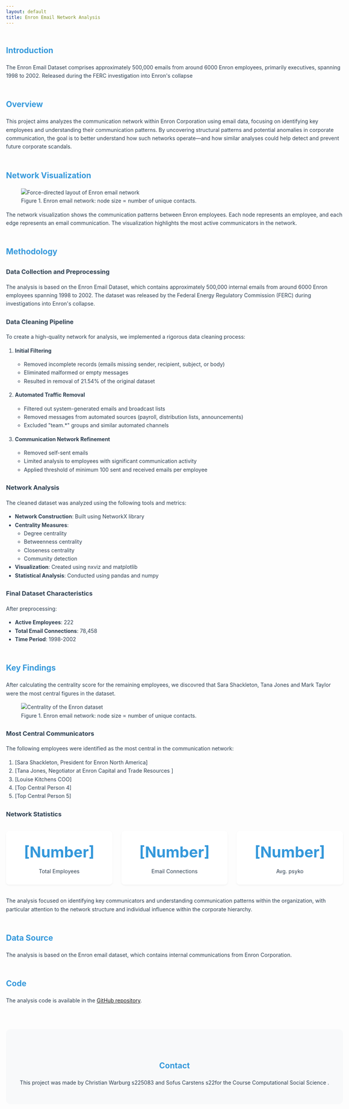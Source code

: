 ```yaml
---
layout: default
title: Enron Email Network Analysis
---
```


<style>
:root {
  --primary-color: #2c3e50;
  --secondary-color: #3498db;
  --accent-color: #e74c3c;
  --text-color: #2c3e50;
  --light-bg: #f8f9fa;
}

body {
  font-family: 'Inter', -apple-system, BlinkMacSystemFont, 'Segoe UI', Roboto, sans-serif;
  line-height: 1.6;
  color: var(--text-color);
  max-width: 1200px;
  margin: 0 auto;
  padding: 2rem;
}
.network-visualization img {
  max-width: 100%;
  height: auto;
  display: block;
  margin: 0 auto;
}
header {
  text-align: center;
  margin-bottom: 4rem;
  padding: 2rem 0;
  border-bottom: 2px solid var(--light-bg);
}

h1 {
  font-size: 3rem;
  color: var(--primary-color);
  margin-bottom: 1rem;
  font-weight: 800;
}

h2 {
  color: var(--secondary-color);
  margin-top: 3rem;
  font-weight: 700;
}

.network-visualization {
  width: 100%;
  max-width: 800px;
  margin: 2rem auto;
  border-radius: 12px;
  box-shadow: 0 4px 6px rgba(0, 0, 0, 0.1);
  transition: transform 0.3s ease;
}

.network-visualization:hover {
  transform: scale(1.02);
}

.key-findings {
  background: var(--light-bg);
  padding: 2rem;
  border-radius: 12px;
  margin: 2rem 0;
}

.stats-grid {
  display: grid;
  grid-template-columns: repeat(auto-fit, minmax(250px, 1fr));
  gap: 1.5rem;
  margin: 2rem 0;
}

.stat-card {
  background: white;
  padding: 1.5rem;
  border-radius: 8px;
  box-shadow: 0 2px 4px rgba(0, 0, 0, 0.05);
  text-align: center;
  transition: transform 0.3s ease;
}

.stat-card:hover {
  transform: translateY(-5px);
}

.stat-number {
  font-size: 2.5rem;
  font-weight: 700;
  color: var(--secondary-color);
  margin-bottom: 0.5rem;
}

.methodology {
  display: flex;
  flex-wrap: wrap;
  gap: 1rem;
  margin: 1rem 0;
}

.methodology-item {
  background: var(--secondary-color);
  color: white;
  padding: 0.5rem 1rem;
  border-radius: 20px;
  font-size: 0.9rem;
}

.contact-section {
  text-align: center;
  margin-top: 4rem;
  padding: 2rem;
  background: var(--light-bg);
  border-radius: 12px;
}

@media (max-width: 768px) {
  body {
    padding: 1rem;
  }
  
  h1 {
    font-size: 2rem;
  }
  
  .stats-grid {
    grid-template-columns: 1fr;
  }
}
</style>

## Introduction

The Enron Email Dataset comprises approximately 500,000 emails from around 6000 Enron employees, primarily executives, spanning 1998 to 2002. Released during the FERC investigation into Enron's collapse



## Overview

This project aims analyzes the communication network within Enron Corporation using email data, focusing on identifying key employees and understanding their communication patterns. By uncovering structural patterns and potential anomalies in corporate communication, the goal is to better understand how such networks operate—and how similar analyses could help detect and prevent future corporate scandals.




## Network Visualization
<figure>
  <img src="images/networkgraph.png" alt="Force-directed layout of Enron email network" />
  <figcaption>Figure 1. Enron email network: node size ∝ number of unique contacts.</figcaption>
</figure>

The network visualization shows the communication patterns between Enron employees. Each node represents an employee, and each edge represents an email communication. The visualization highlights the most active communicators in the network.



## Methodology

### Data Collection and Preprocessing
The analysis is based on the Enron Email Dataset, which contains approximately 500,000 internal emails from around 6000 Enron employees spanning 1998 to 2002. The dataset was released by the Federal Energy Regulatory Commission (FERC) during investigations into Enron's collapse.

### Data Cleaning Pipeline
To create a high-quality network for analysis, we implemented a rigorous data cleaning process:

1. **Initial Filtering**
   - Removed incomplete records (emails missing sender, recipient, subject, or body)
   - Eliminated malformed or empty messages
   - Resulted in removal of 21.54% of the original dataset

2. **Automated Traffic Removal**
   - Filtered out system-generated emails and broadcast lists
   - Removed messages from automated sources (payroll, distribution lists, announcements)
   - Excluded "team.*" groups and similar automated channels

3. **Communication Network Refinement**
   - Removed self-sent emails
   - Limited analysis to employees with significant communication activity
   - Applied threshold of minimum 100 sent and received emails per employee

### Network Analysis
The cleaned dataset was analyzed using the following tools and metrics:

- **Network Construction**: Built using NetworkX library
- **Centrality Measures**: 
  - Degree centrality
  - Betweenness centrality
  - Closeness centrality
  - Community detection
- **Visualization**: Created using nxviz and matplotlib
- **Statistical Analysis**: Conducted using pandas and numpy

### Final Dataset Characteristics
After preprocessing:
- **Active Employees**: 222
- **Total Email Connections**: 78,458
- **Time Period**: 1998-2002


## Key Findings

After calculating the centrality score for the remaining employees, we discovred that Sara Shackleton, Tana Jones and Mark Taylor were the most central figures in the dataset.
<figure>
  <img src="images/centrality.png" alt="Centrality of the Enron dataset" />
  <figcaption>Figure 1. Enron email network: node size ∝ number of unique contacts.</figcaption>
</figure>


### Most Central Communicators
The following employees were identified as the most central in the communication network:

1. [Sara Shackleton, President for Enron North America]
2. [Tana Jones, Negotiator at Enron Capital and Trade Resources ]
3. [Louise Kitchens COO]
4. [Top Central Person 4]
5. [Top Central Person 5]





### Network Statistics
<div class="stats-grid">
  <div class="stat-card">
    <div class="stat-number">[Number]</div>
    <div>Total Employees</div>
  </div>
  <div class="stat-card">
    <div class="stat-number">[Number]</div>
    <div>Email Connections</div>
  </div>
  <div class="stat-card">
    <div class="stat-number">[Number]</div>
    <div>Avg. psyko</div>
  </div>
</div>
The analysis focused on identifying key communicators and understanding communication patterns within the organization, with particular attention to the network structure and individual influence within the corporate hierarchy.

## Data Source
The analysis is based on the Enron email dataset, which contains internal communications from Enron Corporation.

## Code
The analysis code is available in the [GitHub repository](https://github.com/yourusername/enron-network-analysis).

<div class="contact-section">
  <h2> Contact</h2>
  <p>This project was made by Christian Warburg s225083 and Sofus Carstens s22for the Course Computational Social Science  .</p>
</div>